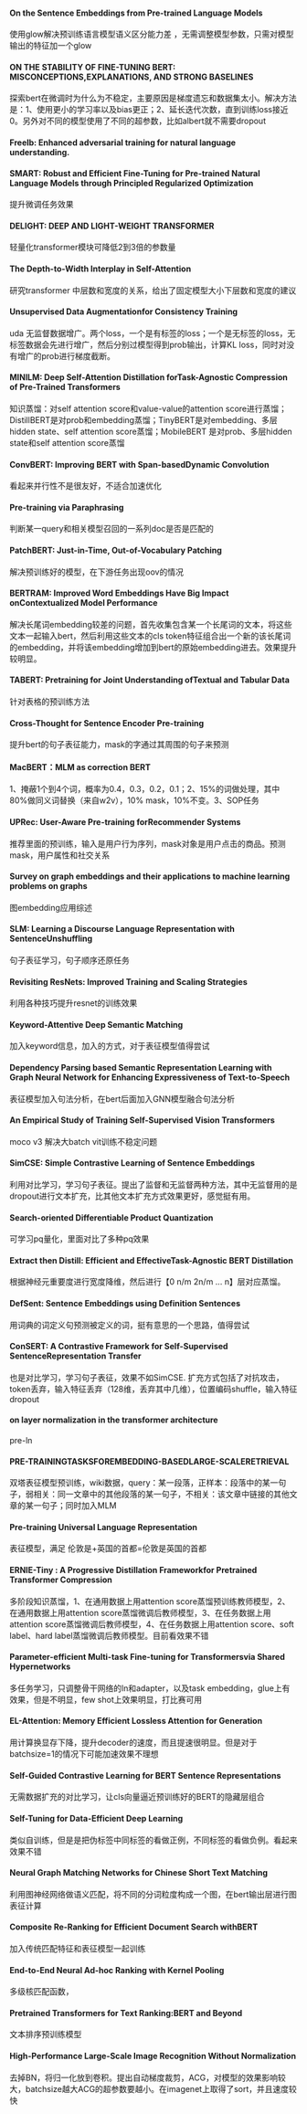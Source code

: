 #### On the Sentence Embeddings from Pre-trained Language Models
使用glow解决预训练语言模型语义区分能力差 ，无需调整模型参数，只需对模型输出的特征加一个glow

#### ON THE STABILITY OF FINE-TUNING BERT: MISCONCEPTIONS,EXPLANATIONS, AND STRONG BASELINES
探索bert在微调时为什么为不稳定，主要原因是梯度遗忘和数据集太小。解决方法是：1、使用更小的学习率以及bias更正；2、延长迭代次数，直到训练loss接近0。另外对不同的模型使用了不同的超参数，比如albert就不需要dropout

#### Freelb: Enhanced adversarial training for natural language understanding.
#### SMART: Robust and Efficient Fine-Tuning for Pre-trained Natural Language Models through Principled Regularized Optimization
提升微调任务效果

#### DELIGHT: DEEP AND LIGHT-WEIGHT TRANSFORMER
轻量化transformer模块可降低2到3倍的参数量

#### The Depth-to-Width Interplay in Self-Attention
研究transformer 中层数和宽度的关系，给出了固定模型大小下层数和宽度的建议

#### Unsupervised Data Augmentationfor Consistency Training
uda 无监督数据增广。两个loss，一个是有标签的loss；一个是无标签的loss，无标签数据会先进行增广，然后分别过模型得到prob输出，计算KL loss，同时对没有增广的prob进行梯度截断。

#### MINILM: Deep Self-Attention Distillation forTask-Agnostic Compression of Pre-Trained Transformers
知识蒸馏：对self attention score和value-value的attention score进行蒸馏；DistillBERT是对prob和embedding蒸馏；TinyBERT是对embedding、多层hidden state、self attention score蒸馏；MobileBERT 是对prob、多层hidden state和self attention score蒸馏

#### ConvBERT: Improving BERT with Span-basedDynamic Convolution
看起来并行性不是很友好，不适合加速优化

#### Pre-training via Paraphrasing
判断某一query和相关模型召回的一系列doc是否是匹配的

#### PatchBERT: Just-in-Time, Out-of-Vocabulary Patching
解决预训练好的模型，在下游任务出现oov的情况


#### BERTRAM: Improved Word Embeddings Have Big Impact onContextualized Model Performance
解决长尾词embedding较差的问题，首先收集包含某一个长尾词的文本，将这些文本一起输入bert，然后利用这些文本的cls token特征组合出一个新的该长尾词的embedding，并将该embedding增加到bert的原始embedding进去。效果提升较明显。


#### TABERT: Pretraining for Joint Understanding ofTextual and Tabular Data
针对表格的预训练方法

#### Cross-Thought for Sentence Encoder Pre-training
提升bert的句子表征能力，mask的字通过其周围的句子来预测

#### MacBERT：MLM as correction BERT
1、掩蔽1个到4个词，概率为0.4，0.3，0.2，0.1；2、15%的词做处理，其中80%做同义词替换（来自w2v），10% mask，10%不变。3、SOP任务


#### UPRec: User-Aware Pre-training forRecommender Systems
推荐里面的预训练，输入是用户行为序列，mask对象是用户点击的商品。预测mask，用户属性和社交关系

#### Survey on graph embeddings and their applications to machine learning problems on graphs
图embedding应用综述

#### SLM: Learning a Discourse Language Representation with SentenceUnshuffling
句子表征学习，句子顺序还原任务

#### Revisiting ResNets: Improved Training and Scaling Strategies
利用各种技巧提升resnet的训练效果


#### Keyword-Attentive Deep Semantic Matching
加入keyword信息，加入的方式，对于表征模型值得尝试

#### Dependency Parsing based Semantic Representation Learning with Graph Neural Network for Enhancing Expressiveness of Text-to-Speech
表征模型加入句法分析，在bert后面加入GNN模型融合句法分析

#### An Empirical Study of Training Self-Supervised Vision Transformers
moco v3 解决大batch vit训练不稳定问题

#### SimCSE: Simple Contrastive Learning of Sentence Embeddings
利用对比学习，学习句子表征。提出了监督和无监督两种方法，其中无监督用的是dropout进行文本扩充，比其他文本扩充方式效果更好，感觉挺有用。

#### Search-oriented Differentiable Product Quantization
可学习pq量化，里面对比了多种pq效果

#### Extract then Distill: Efficient and EffectiveTask-Agnostic BERT Distillation
根据神经元重要度进行宽度降维，然后进行【0 n/m 2n/m ... n】层对应蒸馏。

#### DefSent: Sentence Embeddings using Definition Sentences
用词典的词定义句预测被定义的词，挺有意思的一个思路，值得尝试


#### ConSERT: A Contrastive Framework for Self-Supervised SentenceRepresentation Transfer
也是对比学习，学习句子表征，效果不如SimCSE. 扩充方式包括了对抗攻击，token丢弃，输入特征丢弃（128维，丢弃其中几维），位置编码shuffle，输入特征dropout

#### on layer normalization in the transformer architecture
pre-ln


#### PRE-TRAININGTASKSFOREMBEDDING-BASEDLARGE-SCALERETRIEVAL
双塔表征模型预训练，wiki数据，query：某一段落，正样本：段落中的某一句子，弱相关：同一文章中的其他段落的某一句子，不相关：该文章中链接的其他文章的某一句子；同时加入MLM

#### Pre-training Universal Language Representation
表征模型，满足 伦敦是+英国的首都=伦敦是英国的首都

#### ERNIE-Tiny : A Progressive Distillation Frameworkfor Pretrained Transformer Compression
多阶段知识蒸馏，1、在通用数据上用attention score蒸馏预训练教师模型，2、在通用数据上用attention score蒸馏微调后教师模型，3、在任务数据上用attention score蒸馏微调后教师模型，4、在任务数据上用attention score、soft label、hard label蒸馏微调后教师模型。目前看效果不错

#### Parameter-efficient Multi-task Fine-tuning for Transformersvia Shared Hypernetworks
多任务学习，只调整骨干网络的ln和adapter，以及task embedding，glue上有效果，但是不明显，few shot上效果明显，打比赛可用

#### EL-Attention: Memory Efficient Lossless Attention for Generation
用计算换显存下降，提升decoder的速度，而且提速很明显。但是对于batchsize=1的情况下可能加速效果不理想

#### Self-Guided Contrastive Learning for BERT Sentence Representations
无需数据扩充的对比学习，让cls向量逼近预训练好的BERT的隐藏层组合

#### Self-Tuning for Data-Efficient Deep Learning
类似自训练，但是是把伪标签中同标签的看做正例，不同标签的看做负例。看起来效果不错

#### Neural Graph Matching Networks for Chinese Short Text Matching
利用图神经网络做语义匹配，将不同的分词粒度构成一个图，在bert输出层进行图表征计算

#### Composite Re-Ranking for Efficient Document Search withBERT
加入传统匹配特征和表征模型一起训练

#### End-to-End Neural Ad-hoc Ranking with Kernel Pooling
多级核匹配函数，

#### Pretrained Transformers for Text Ranking:BERT and Beyond
文本排序预训练模型

#### High-Performance Large-Scale Image Recognition Without Normalization
去掉BN，将归一化放到卷积。提出自动梯度裁剪，ACG，对模型的效果影响较大，batchsize越大ACG的超参数要越小。在imagenet上取得了sort，并且速度较快
